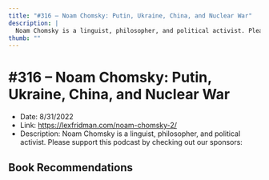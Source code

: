 ```yaml
---
title: "#316 – Noam Chomsky: Putin, Ukraine, China, and Nuclear War"
description: |
  Noam Chomsky is a linguist, philosopher, and political activist. Please support this podcast by checking out our sponsors:"
thumb: ""
---
```


# #316 – Noam Chomsky: Putin, Ukraine, China, and Nuclear War

  - Date: 8/31/2022
  - Link: https://lexfridman.com/noam-chomsky-2/
  - Description: Noam Chomsky is a linguist, philosopher, and political activist. Please support this podcast by checking out our sponsors:

## Book Recommendations

